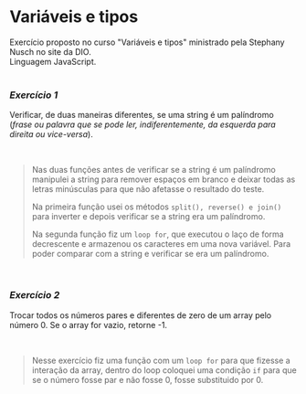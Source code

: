# Variáveis e tipos

Exercício proposto no curso "Variáveis e tipos" ministrado pela Stephany Nusch no site da DIO.  
Linguagem JavaScript.  
<br />

### *Exercício 1*
Verificar, de duas maneiras diferentes, se uma string é um palíndromo (*frase ou palavra que se pode ler, indiferentemente, da esquerda para direita ou vice-versa*).

<br />

> Nas duas funções antes de verificar se a string é um palíndromo manipulei a string para remover espaços em branco e deixar todas as letras minúsculas para que não afetasse o resultado do teste.  
>
> Na primeira função usei os métodos `split(), reverse() e join()` para inverter e depois verificar se a string era um palíndromo.  
>
>Na segunda função fiz um `loop for`, que executou o laço de forma decrescente e armazenou os caracteres em uma nova variável. Para poder comparar com a string e verificar se era um palíndromo.  

<br />

### *Exercício 2* 
Trocar todos os números pares e diferentes de zero de um array pelo número 0. Se o array for vazio, retorne -1.

<br />

> Nesse exercício fiz uma função com um `loop for` para que fizesse a interação da array, dentro do loop coloquei uma condição `if` para que se o número fosse par e não fosse 0, fosse substituido por 0. 